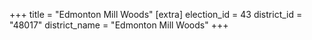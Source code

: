 +++
title = "Edmonton Mill Woods"
[extra]
election_id = 43
district_id = "48017"
district_name = "Edmonton Mill Woods"
+++
